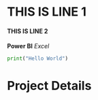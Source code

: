 # THIS IS LINE 1 
#### THIS IS LINE 2
**Power BI**
*Excel*
```python
print("Hello World")
```
# Project Details 
